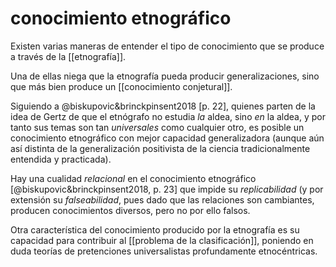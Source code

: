# conocimiento etnográfico
Existen varias maneras de entender el tipo de conocimiento que se produce a través de la [[etnografía]].

Una de ellas niega que la etnografía pueda producir generalizaciones, sino que más bien produce un [[conocimiento conjetural]].

Siguiendo a @biskupovic&brinckpinsent2018 [p. 22], quienes parten de la idea de Gertz de que el etnógrafo no estudia *la* aldea, sino *en* la aldea, y por tanto sus temas son tan *universales* como cualquier otro, es posible un conocimiento etnográfico con mejor capacidad generalizadora (aunque aún así distinta de la generalización positivista de la ciencia tradicionalmente entendida y practicada).

Hay una cualidad *relacional* en el conocimiento etnográfico [@biskupovic&brinckpinsent2018, p. 23] que impide su *replicabilidad* (y por extensión su *falseabilidad*, pues dado que las relaciones son cambiantes, producen conocimientos diversos, pero no por ello falsos.

Otra característica del conocimiento producido por la etnografía es su capacidad para contribuir al [[problema de la clasificación]], poniendo en duda teorías de pretenciones universalistas profundamente etnocéntricas.
